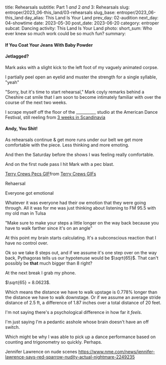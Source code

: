 title: Rehearsals
subtitle: Part 1 <i>and</i> 2 <i>and</i> 3: Rehearsals
slug: entroper/2023_06-this_land/03-rehearsals
slug_base: entroper/2023_06-this_land
day_alias: This Land Is Your Land
prev_day: 02-audition
next_day: 04-showtime
date: 2023-05-30
post_date: 2023-06-20
category: entroper
subcat: Dancing
activity: This Land Is Your Land
photo:
short_sum: Who ever knew so much work could be so much fun?
summary: 



<h4 class="article-subheader">If You Coat Your Jeans With Baby Powder</h4>



<h4 class="article-subheader">Jetlagged?</h4>
Mark asks with a slight kick to the left foot of my vaguely animated corpse.

I partially peel open an eyelid and muster the strength for a single syllable,
"yeah"

"Sorry, but it's time to start rehearsal," Mark coyly remarks behind a Cheshire
cat smile that I am soon to become intimately familiar with over the course of
the next two weeks.

I scrape myself off the floor of the __________ studio at the American Dance
Festival, still reeling from
<a href="/traveler/2023_05-scandinavia.html" target="_blank" rel="noopener noreferrer">3 weeks in Scandinavia</a>

<h4 class="article-subheader">Andy, You Shit!</h4>
As rehearsals continue & get more runs under our belt we get more comfortable
with the piece. Less thinking and more emoting.

And then the Saturday before the shows I was feeling really comfortable.

And on the first nude pass I hit Mark with a pec blast.

<div class="tenor-gif-embed" data-postid="4754376" data-share-method="host" data-aspect-ratio="1.79856" data-width="100%"><a href="https://tenor.com/view/terry-crews-muscle-chest-pecs-move-gif-4754376">Terry Crews Pecs GIF</a>from <a href="https://tenor.com/search/terry+crews-gifs">Terry Crews GIFs</a></div> <script type="text/javascript" async src="https://tenor.com/embed.js"></script>

Rehaersal


Everyone got emotional

Whatever it was everyone had their ow emotion that they were going through.
All it was for me was just thinking about listening to FM 95.5 with my old man
in Tulsa


"Make sure to make your steps a little longer on the way back because you have
to walk farther since it's on an angle"

At this point my brain starts calculating. It's a subconscious reaction that I
have no control over.

<div class="text-muted fst-italic mx-3 mb-3">
Ok so we take 8 steps out, and if we assume it's one step over on the way back,
Pythagoras tells us our hypotenuse would be $\sqrt{65}$. That
can't possibly be <b>that</b> much bigger than 8 right?
</div>

At the next break I grab my phone.

$\sqrt{65} = 8.0623$.

Which means the distance we have to walk upstage is 0.778% longer than the
distance we have to walk downstage. Or if we assume an average stride distance
of 2.5 ft, a difference of 1.87 inches over a total distance of 20 feet.

I'm not saying there's a psychological difference in how far it *feels*.

I'm just saying I'm a pedantic asshole whose brain doesn't have an off switch.

Which might be why I was able to pick up a dance performance based on
counting and trigonometry so quickly. Perhaps.


Jennifer Lawrence on nude scenes
https://www.nme.com/news/jennifer-lawrence-says-red-sparrow-nudity-actual-nightmare-2249235